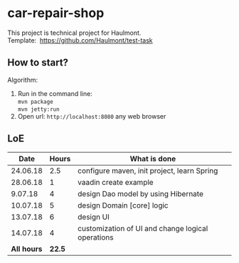 # car-repair-shop
This project is technical project for Haulmont.<br> 
Template:  https://github.com/Haulmont/test-task 

## How to start?
Algorithm:
1. Run in the command line: <br>
<code>mvn package</code> <br> <code>mvn jetty:run</code>
2. Open url: <code>http://localhost:8080</code> any web browser 
## LoE
Date         | Hours        | What is done
------------ | -------------| -------------
 24.06.18    | 2.5          | configure maven, init project, learn Spring
 28.06.18    | 1            | vaadin create example    
 9.07.18     | 4            | design Dao model by using Hibernate     
 10.07.18    | 5            | design Domain [core] logic      
 13.07.18    | 6            | design UI    
 14.07.18    | 4            | customization of UI and change logical operations   
<b>All hours<b>|<b>22.5<b>            |      
  
